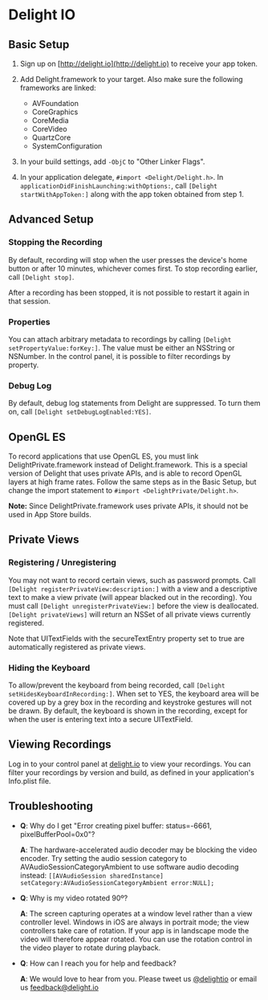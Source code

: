 Delight IO
=========================

Basic Setup
-----------

1. Sign up on [http://delight.io](http://delight.io) to receive your app token.

2. Add Delight.framework to your target. Also make sure the following frameworks are linked:
    * AVFoundation
    * CoreGraphics
    * CoreMedia
    * CoreVideo
    * QuartzCore
    * SystemConfiguration

3. In your build settings, add `-ObjC` to "Other Linker Flags".

4. In your application delegate, `#import <Delight/Delight.h>`. In `applicationDidFinishLaunching:withOptions:`, call `[Delight startWithAppToken:]` along with the app token obtained from step 1.

Advanced Setup
--------------

### Stopping the Recording ###

By default, recording will stop when the user presses the device's home button or after 10 minutes, whichever comes first. To stop recording earlier, call `[Delight stop]`. 

After a recording has been stopped, it is not possible to restart it again in that session.

### Properties ###

You can attach arbitrary metadata to recordings by calling `[Delight setPropertyValue:forKey:]`. The value must be either an NSString or NSNumber. In the control panel, it is possible to filter recordings by property.

### Debug Log ###

By default, debug log statements from Delight are suppressed. To turn them on, call `[Delight setDebugLogEnabled:YES]`.

OpenGL ES
---------

To record applications that use OpenGL ES, you must link DelightPrivate.framework instead of Delight.framework. This is a special version of Delight that uses private APIs, and is able to record OpenGL layers at high frame rates. Follow the same steps as in the Basic Setup, but change the import statement to `#import <DelightPrivate/Delight.h>`.

**Note:** Since DelightPrivate.framework uses private APIs, it should not be used in App Store builds.

Private Views
-------------

### Registering / Unregistering ###

You may not want to record certain views, such as password prompts. Call `[Delight registerPrivateView:description:]` with a view and a descriptive text to make a view private (will appear blacked out in the recording). You must call `[Delight unregisterPrivateView:]` before the view is deallocated. `[Delight privateViews]` will return an NSSet of all private views currently registered.

Note that UITextFields with the secureTextEntry property set to true are automatically registered as private views.

### Hiding the Keyboard ###

To allow/prevent the keyboard from being recorded, call `[Delight setHidesKeyboardInRecording:]`. When set to YES, the keyboard area will be covered up by a grey box in the recording and keystroke gestures will not be drawn. By default, the keyboard is shown in the recording, except for when the user is entering text into a secure UITextField.

Viewing Recordings
------------------

Log in to your control panel at [delight.io](http://delight.io) to view your recordings. You can filter your recordings by version and build, as defined in your application's Info.plist file.

Troubleshooting
---------------

* **Q**: Why do I get "Error creating pixel buffer:  status=-6661, pixelBufferPool=0x0"?

  **A**: The hardware-accelerated audio decoder may be blocking the video encoder. Try setting the audio session category to AVAudioSessionCategoryAmbient to use software audio decoding instead: `[[AVAudioSession sharedInstance] setCategory:AVAudioSessionCategoryAmbient error:NULL];`

* **Q**: Why is my video rotated 90º?

  **A**: The screen capturing operates at a window level rather than a view controller level. Windows in iOS are always in portrait mode; the view controllers take care of rotation. If your app is in landscape mode the video will therefore appear rotated. You can use the rotation control in the video player to rotate during playback.

* **Q**: How can I reach you for help and feedback?

  **A**: We would love to hear from you. Please tweet us [@delightio](http://twitter.com/delightio) or email us [feedback@delight.io](mailto:feedback@delight.io)
